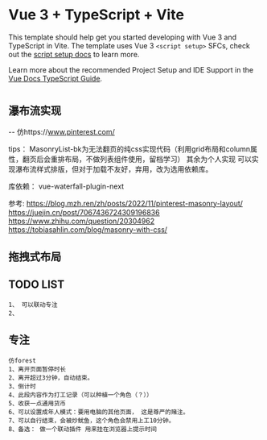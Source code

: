 # Vue 3 + TypeScript + Vite

This template should help get you started developing with Vue 3 and TypeScript in Vite. The template uses Vue 3 `<script setup>` SFCs, check out the [script setup docs](https://v3.vuejs.org/api/sfc-script-setup.html#sfc-script-setup) to learn more.

Learn more about the recommended Project Setup and IDE Support in the [Vue Docs TypeScript Guide](https://vuejs.org/guide/typescript/overview.html#project-setup).


# 

## 瀑布流实现
-- 仿https://www.pinterest.com/

tips： 
MasonryList-bk为无法翻页的纯css实现代码（利用grid布局和column属性，翻页后会重排布局，不做列表组件使用，留档学习）
其余为个人实现 可以实现瀑布流样式排版，但对于加载不友好，弃用，改为选用依赖库。

库依赖： 
    vue-waterfall-plugin-next

参考:
https://blog.mzh.ren/zh/posts/2022/11/pinterest-masonry-layout/
https://juejin.cn/post/7067436724309196836
https://www.zhihu.com/question/20304962
https://tobiasahlin.com/blog/masonry-with-css/


## 拖拽式布局





## TODO LIST 
    1、 可以联动专注
    2、 



## 专注
    仿forest
    1、离开页面暂停时长
    2、离开超过3分钟，自动结束。
    3、倒计时
    4、此段内容作为打工记录（可以种植一个角色（？））
    5、收获一点通用货币
    6、可以设置成年人模式：要用电脑的其他页面， 这是尊严的赌注。
    7、可以自行结束，会被炒鱿鱼，这个角色会禁用上工10分钟。
    8、备选： 做一个联动插件 用来挂在浏览器上提示时间
